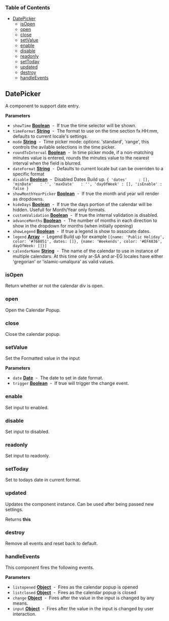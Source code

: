 <!-- Generated by documentation.js. Update this documentation by updating the source code. -->

### Table of Contents

-   [DatePicker](#datepicker)
    -   [isOpen](#isopen)
    -   [open](#open)
    -   [close](#close)
    -   [setValue](#setvalue)
    -   [enable](#enable)
    -   [disable](#disable)
    -   [readonly](#readonly)
    -   [setToday](#settoday)
    -   [updated](#updated)
    -   [destroy](#destroy)
    -   [handleEvents](#handleevents)

## DatePicker

A component to support date entry.

**Parameters**

-   `showTime` **[Boolean](https://developer.mozilla.org/docs/Web/JavaScript/Reference/Global_Objects/Boolean)**  -  If true the time selector will be shown.
-   `timeFormat` **[String](https://developer.mozilla.org/docs/Web/JavaScript/Reference/Global_Objects/String)**  -  The format to use on the time section fx HH:mm, defaults to current locale's settings.
-   `mode` **[String](https://developer.mozilla.org/docs/Web/JavaScript/Reference/Global_Objects/String)**  -  Time picker mode: options: 'standard', 'range', this controls the avilable selections in the time picker.
-   `roundToInterval` **[Boolean](https://developer.mozilla.org/docs/Web/JavaScript/Reference/Global_Objects/Boolean)**  -  In time picker mode, if a non-matching minutes value is entered, rounds the minutes value to the nearest interval when the field is blurred.
-   `dateFormat` **[String](https://developer.mozilla.org/docs/Web/JavaScript/Reference/Global_Objects/String)**  -  Defaults to current locale but can be overriden to a specific format
-   `disable` **[Boolean](https://developer.mozilla.org/docs/Web/JavaScript/Reference/Global_Objects/Boolean)**  -  Disabled Dates Build up. `{
    'dates'     : [],
    'minDate'   : '',
    'maxDate'   : '',
    'dayOfWeek' : [],
    'isEnable' : false
    }`
-   `showMonthYearPicker` **[Boolean](https://developer.mozilla.org/docs/Web/JavaScript/Reference/Global_Objects/Boolean)**  -  If true the month and year will render as dropdowns.
-   `hideDays` **[Boolean](https://developer.mozilla.org/docs/Web/JavaScript/Reference/Global_Objects/Boolean)**  -  If true the days portion of the calendar will be hidden. Usefull for Month/Year only formats.
-   `customValidation` **[Boolean](https://developer.mozilla.org/docs/Web/JavaScript/Reference/Global_Objects/Boolean)**  -  If true the internal validation is disabled.
-   `advanceMonths` **[Boolean](https://developer.mozilla.org/docs/Web/JavaScript/Reference/Global_Objects/Boolean)**  -  The number of months in each direction to show in the dropdown for months (when initially opening)
-   `showLegend` **[Boolean](https://developer.mozilla.org/docs/Web/JavaScript/Reference/Global_Objects/Boolean)**  -  If true a legend is show to associate dates.
-   `legend` **[Array](https://developer.mozilla.org/docs/Web/JavaScript/Reference/Global_Objects/Array)**  -  Legend Build up for example `[{name: 'Public Holiday', color: '#76B051', dates: []}, {name: 'Weekends', color: '#EFA836', dayOfWeek: []}]`
-   `calendarName` **[String](https://developer.mozilla.org/docs/Web/JavaScript/Reference/Global_Objects/String)**  -  The name of the calendar to use in instance of multiple calendars. At this time only ar-SA and ar-EG locales have either 'gregorian' or 'islamic-umalqura' as valid values.

### isOpen

Return whether or not the calendar div is open.

### open

Open the Calendar Popup.

### close

Close the calendar popup.

### setValue

Set the Formatted value in the input

**Parameters**

-   `date` **[Date](https://developer.mozilla.org/docs/Web/JavaScript/Reference/Global_Objects/Date)**  -  The date to set in date format.
-   `trigger` **[Boolean](https://developer.mozilla.org/docs/Web/JavaScript/Reference/Global_Objects/Boolean)**  -  If true will trigger the change event.

### enable

Set input to enabled.

### disable

Set input to disabled.

### readonly

Set input to readonly.

### setToday

Set to todays date in current format.

### updated

Updates the component instance.  Can be used after being passed new settings.

Returns **this** 

### destroy

Remove all events and reset back to default.

### handleEvents

This component fires the following events.

**Parameters**

-   `listopened` **[Object](https://developer.mozilla.org/docs/Web/JavaScript/Reference/Global_Objects/Object)**  -  Fires as the calendar popup is opened
-   `listclosed` **[Object](https://developer.mozilla.org/docs/Web/JavaScript/Reference/Global_Objects/Object)**  -  Fires as the calendar popup is closed
-   `change` **[Object](https://developer.mozilla.org/docs/Web/JavaScript/Reference/Global_Objects/Object)**  -  Fires after the value in the input is changed by any means.
-   `input` **[Object](https://developer.mozilla.org/docs/Web/JavaScript/Reference/Global_Objects/Object)**  -  Fires after the value in the input is changed by user interaction.
